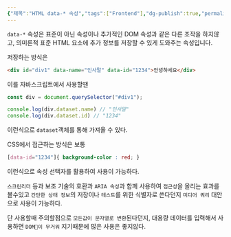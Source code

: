 ```yaml
---
{"제목":"HTML data-* 속성","tags":["Frontend"],"dg-publish":true,"permalink":"/공부/Frontend/HTML data-* 속성/","dgPassFrontmatter":true,"updated":"2025-05-04T20:23:13.408+09:00"}
---
```


`data-*` 속성은 표준이 아닌 속성이나 추가적인 DOM 속성과 같은 다른 조작을 하지않고, 의미론적 표준 HTML 요소에 추가 정보를 저장할 수 있게 도와주는 속성입니다.

저장하는 방식은
```html
<div id="div1" data-name="인사말" data-id="1234">안녕하세요</div>
```

이를 자바스크립트에서 사용할땐

```js
const div = document.querySelector("#div1");

console.log(div.dataset.name) // "인사말"
console.log(div.dataset.id) // "1234"
```

이런식으로 `dataset`객체를 통해 가져올 수 있다.

CSS에서 접근하는 방식은 보통

```css
[data-id="1234"]{ background-color : red; }
```

이런식으로 속성 선택자를 활용하여 사용이 가능하다.

`스크린리더` 등과 보조 기술의 호환과 `ARIA 속성`과 함께 사용하여 `접근성`을 올리는 효과를 볼수있고 `간단한 상태 정보`의 저장이나 `테스트`를 위한 식별자로 쓴다던지 `미디어 쿼리` 대안으로 사용이 가능하다.

단 사용할때 주의할점으로 `모든값이 문자열로 변환`된다던지, 대용량 데이터를 입력해서 사용하면 `DOM이 무거워` 지기때문에 많은 사용은 좋지않다.


